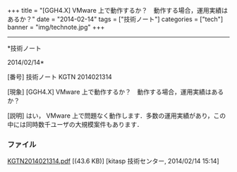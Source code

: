 ﻿+++
title = "[GGH4.X] VMware 上で動作するか？　動作する場合，運用実績はあるか？"
date = "2014-02-14"
tags = ["技術ノート"]
categories = ["tech"]
banner = "img/technote.jpg"
+++

-----------------------------------------------------------------------------------------------------------------------------

*技術ノート

2014/02/14*


[番号]
技術ノート KGTN 2014021314

[現象]
[GGH4.X] VMware 上で動作するか？　動作する場合，運用実績はあるか？

[説明]
はい， VMware
上で問題なく動作します．多数の運用実績があり，この中には同時数千ユーザの大規模案件もあります．


### ファイル

 
 


[KGTN2014021314.pdf](http://techreport.kitasp.net/attachments/download/1582/KGTN2014021314.pdf)
 [(43.6 KB)] [kitasp 技術センター, 2014/02/14
15:14]


 


 

